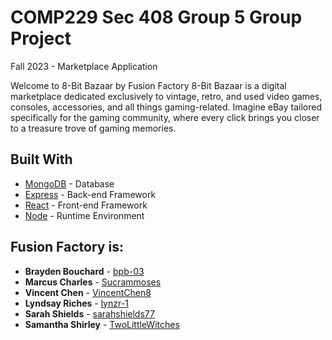 # COMP229 Sec 408 Group 5 Group Project

Fall 2023 - Marketplace Application

Welcome to 8-Bit Bazaar by Fusion Factory
8-Bit Bazaar is a digital marketplace dedicated exclusively to vintage, retro, and used video games, 
consoles, accessories, and all things gaming-related. Imagine eBay tailored specifically for the 
gaming community, where every click brings you closer to a treasure trove of gaming memories. 


## Built With

* [MongoDB](https://www.mongodb.com/) - Database
* [Express](https://expressjs.com/) - Back-end Framework
* [React](https://react.dev/) - Front-end Framework
* [Node](https://nodejs.org/en/) - Runtime Environment


## Fusion Factory is:

* **Brayden Bouchard** - [bpb-03](https://github.com/bpb-03)
* **Marcus Charles** - [Sucrammoses](https://github.com/Sucrammoses)
* **Vincent Chen** - [VincentChen8](https://github.com/VincentChen8)
* **Lyndsay Riches** - [lynzr-1](https://github.com/lynzr-1)
* **Sarah Shields** - [sarahshields77](https://github.com/sarahshields77)
* **Samantha Shirley** - [TwoLittleWitches](https://github.com/TwoLittleWitches)